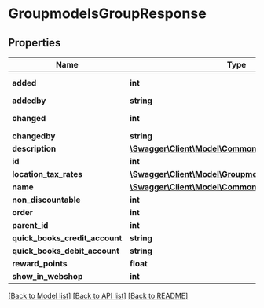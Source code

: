 # GroupmodelsGroupResponse

## Properties
Name | Type | Description | Notes
------------ | ------------- | ------------- | -------------
**added** | **int** | Unix timestamp | [optional] 
**addedby** | **string** | username | [optional] 
**changed** | **int** | Unix timestamp | [optional] 
**changedby** | **string** | username | [optional] 
**description** | [**\Swagger\Client\Model\CommonmodelsTranslatable**](CommonmodelsTranslatable.md) |  | [optional] 
**id** | **int** |  | [optional] 
**location_tax_rates** | [**\Swagger\Client\Model\GroupmodelsLocationTaxRate[]**](GroupmodelsLocationTaxRate.md) |  | [optional] 
**name** | [**\Swagger\Client\Model\CommonmodelsTranslatable**](CommonmodelsTranslatable.md) |  | [optional] 
**non_discountable** | **int** |  | [optional] 
**order** | **int** |  | [optional] 
**parent_id** | **int** |  | [optional] 
**quick_books_credit_account** | **string** |  | [optional] 
**quick_books_debit_account** | **string** |  | [optional] 
**reward_points** | **float** |  | [optional] 
**show_in_webshop** | **int** |  | [optional] 

[[Back to Model list]](../README.md#documentation-for-models) [[Back to API list]](../README.md#documentation-for-api-endpoints) [[Back to README]](../README.md)



